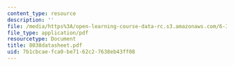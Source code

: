 ```yaml
---
content_type: resource
description: ''
file: /media/https%3A/open-learning-course-data-rc.s3.amazonaws.com/6-331-advanced-circuit-techniques-spring-2002/7b1cbcaefca0be7162c27638eb43ff08_8038datasheet.pdf
file_type: application/pdf
resourcetype: Document
title: 8038datasheet.pdf
uid: 7b1cbcae-fca0-be71-62c2-7638eb43ff08
---
```

